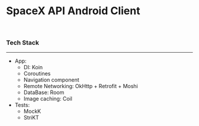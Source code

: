 # SpaceX API Android Client

<br>

### Tech Stack

<hr>

- App:
  - DI: Koin
  - Coroutines
  - Navigation component
  - Remote Networking: OkHttp + Retrofit + Moshi
  - DataBase: Room
  - Image caching: Coil
- Tests:
  - MockK
  - StriKT

<br>